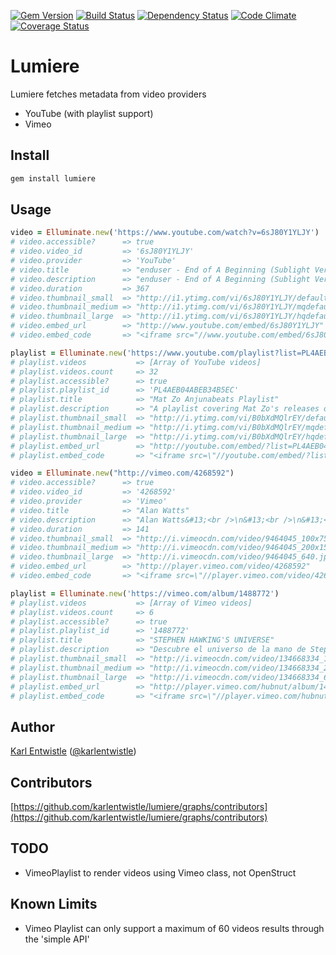 [![Gem Version](https://badge.fury.io/rb/lumiere.png)](http://badge.fury.io/rb/lumiere) [![Build Status](https://travis-ci.org/karlentwistle/lumiere.png?branch=master)](https://travis-ci.org/karlentwistle/lumiere) [![Dependency Status](https://gemnasium.com/karlentwistle/lumiere.png)](https://gemnasium.com/karlentwistle/lumiere) [![Code Climate](https://codeclimate.com/github/karlentwistle/lumiere.png)](https://codeclimate.com/github/karlentwistle/lumiere) [![Coverage Status](https://coveralls.io/repos/karlentwistle/lumiere/badge.png?branch=master)](https://coveralls.io/r/karlentwistle/lumiere)

# Lumiere

Lumiere fetches metadata from video providers

* YouTube (with playlist support)
* Vimeo

Install
--------

``` bash
gem install lumiere
```

Usage
-----

``` ruby
video = Elluminate.new('https://www.youtube.com/watch?v=6sJ80Y1YLJY')
# video.accessible?      => true
# video.video_id         => '6sJ80Y1YLJY'
# video.provider         => 'YouTube'
# video.title            => "enduser - End of A Beginning (Sublight Version)"
# video.description      => "enduser - End of A Beginning (Sublight Version)"
# video.duration         => 367
# video.thumbnail_small  => "http://i1.ytimg.com/vi/6sJ80Y1YLJY/default.jpg"
# video.thumbnail_medium => "http://i1.ytimg.com/vi/6sJ80Y1YLJY/mqdefault.jpg"
# video.thumbnail_large  => "http://i1.ytimg.com/vi/6sJ80Y1YLJY/hqdefault.jpg"
# video.embed_url        => "http://www.youtube.com/embed/6sJ80Y1YLJY"
# video.embed_code       => "<iframe src="//www.youtube.com/embed/6sJ80Y1YLJY" frameborder="0" allowfullscreen></iframe>"

playlist = Elluminate.new('https://www.youtube.com/playlist?list=PL4AEB04ABEB34B5EC')
# playlist.videos           => [Array of YouTube videos]
# playlist.videos.count     => 32
# playlist.accessible?      => true
# playlist.playlist_id      => 'PL4AEB04ABEB34B5EC'
# playlist.title            => "Mat Zo Anjunabeats Playlist"
# playlist.description      => "A playlist covering Mat Zo's releases on Anjunabeats"
# playlist.thumbnail_small  => "http://i.ytimg.com/vi/B0bXdMQlrEY/default.jpg"
# playlist.thumbnail_medium => "http://i.ytimg.com/vi/B0bXdMQlrEY/mqdefault.jpg"
# playlist.thumbnail_large  => "http://i.ytimg.com/vi/B0bXdMQlrEY/hqdefault.jpg"
# playlist.embed_url        => "http://youtube.com/embed/?list=PL4AEB04ABEB34B5EC"
# playlist.embed_code       => "<iframe src=\"//youtube.com/embed/?list=PL4AEB04ABEB34B5EC\" frameborder=\"0\" allowfullscreen></iframe>"

video = Elluminate.new("http://vimeo.com/4268592")
# video.accessible?      => true
# video.video_id         => '4268592'
# video.provider         => 'Vimeo'
# video.title            => "Alan Watts"
# video.description      => "Alan Watts&#13;<br />\n&#13;<br />\n&#13;<br />\nSo true.&#13;"
# video.duration         => 141
# video.thumbnail_small  => "http://i.vimeocdn.com/video/9464045_100x75.jpg"
# video.thumbnail_medium => "http://i.vimeocdn.com/video/9464045_200x150.jpg"
# video.thumbnail_large  => "http://i.vimeocdn.com/video/9464045_640.jpg"
# video.embed_url        => "http://player.vimeo.com/video/4268592"
# video.embed_code       => "<iframe src=\"//player.vimeo.com/video/4268592\" frameborder=\"0\" webkitallowfullscreen mozallowfullscreen allowfullscreen></iframe>"

playlist = Elluminate.new('https://vimeo.com/album/1488772')
# playlist.videos           => [Array of Vimeo videos]
# playlist.videos.count     => 6
# playlist.accessible?      => true
# playlist.playlist_id      => '1488772'
# playlist.title            => "STEPHEN HAWKING'S UNIVERSE"
# playlist.description      => "Descubre el universo de la mano de Stephen Hawking"
# playlist.thumbnail_small  => "http://i.vimeocdn.com/video/134668334_100x75.jpg"
# playlist.thumbnail_medium => "http://i.vimeocdn.com/video/134668334_200x150.jpg"
# playlist.thumbnail_large  => "http://i.vimeocdn.com/video/134668334_640.jpg"
# playlist.embed_url        => "http://player.vimeo.com/hubnut/album/1488772"
# playlist.embed_code       => "<iframe src=\"//player.vimeo.com/hubnut/album/1488772?autoplay=0&byline=0&portrait=0&title=0\" frameborder=\"0\"></iframe>"
```

Author
------

[Karl Entwistle](https://github.com/karlentwistle) ([@karlentwistle](https://twitter.com/karlentwistle))

Contributors
------------

[https://github.com/karlentwistle/lumiere/graphs/contributors](https://github.com/karlentwistle/lumiere/graphs/contributors)

## TODO
* VimeoPlaylist to render videos using Vimeo class, not OpenStruct

## Known Limits
* Vimeo Playlist can only support a maximum of 60 videos results through the 'simple API'
